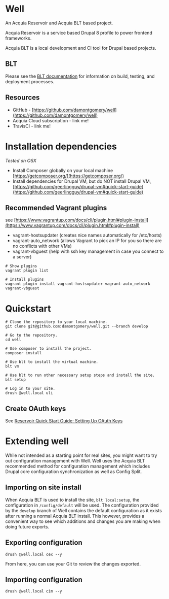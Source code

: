 # Well

An Acquia Reservoir and Acquia BLT based project.

Acquia Reservoir is a service based Drupal 8 profile to power frontend frameworks.

Acquia BLT is a local development and CI tool for Drupal based projects.

## BLT

Please see the [BLT documentation](http://blt.readthedocs.io/en/latest/) for information on build, testing, and deployment processes.

## Resources

* GitHub - [https://github.com/damontgomery/well](https://github.com/damontgomery/well)
* Acquia Cloud subscription - link me!
* TravisCI - link me!

# Installation dependencies

_Tested on OSX_

- Install Composer globally on your local machine [https://getcomposer.org/](https://getcomposer.org/)
- Install dependencies for Drupal VM, but do NOT install Drupal VM, [https://github.com/geerlingguy/drupal-vm#quick-start-guide](https://github.com/geerlingguy/drupal-vm#quick-start-guide)

## Recommended Vagrant plugins
see [https://www.vagrantup.com/docs/cli/plugin.html#plugin-install](https://www.vagrantup.com/docs/cli/plugin.html#plugin-install) 
- vagrant-hostsupdater (creates nice names automatically for /etc/hosts)
- vagrant-auto_network (allows Vagrant to pick an IP for you so there are no conflicts with other VMs)
- vagrant-vbguest (help with ssh key management in case you connect to a server)

```
# Show plugins
vagrant plugin list

# Install plugins
vagrant plugin install vagrant-hostsupdater vagrant-auto_network vagrant-vbguest
```

# Quickstart
```
# Clone the repository to your local machine.
git clone git@github.com:damontgomery/well.git --branch develop

# Go to the repository.
cd well

# Use composer to install the project.
composer install

# Use blt to install the virtual machine.
blt vm

# Use blt to run other necessary setup steps and install the site.
blt setup

# Log in to your site.
drush @well.local uli
```

## Create OAuth keys
See [Reservoir Quick Start Guide: Setting Up OAuth Keys](https://github.com/acquia/reservoir/wiki/Quick-Start-Guide#setting-up-oauth-keys)

# Extending well

While not intended as a starting point for real sites, you might want to try out configuration management with Well. Well uses the Acquia BLT recommended method for configuration management which includes Drupal core configuration synchronization as well as Config Split.

## Importing on site install

When Acquia BLT is used to install the site, `blt local:setup`, the configuration in `/config/default` will be used. The configuration provided by the `develop` branch of Well contains the default configuration as it exists after running a normal Acquia BLT install. This however, provides a convenient way to see which additions and changes you are making when doing future exports.

## Exporting configuration

`drush @well.local cex --y`

From here, you can use your Git to review the changes exported.

## Importing configuration

`drush @well.local cim --y`
